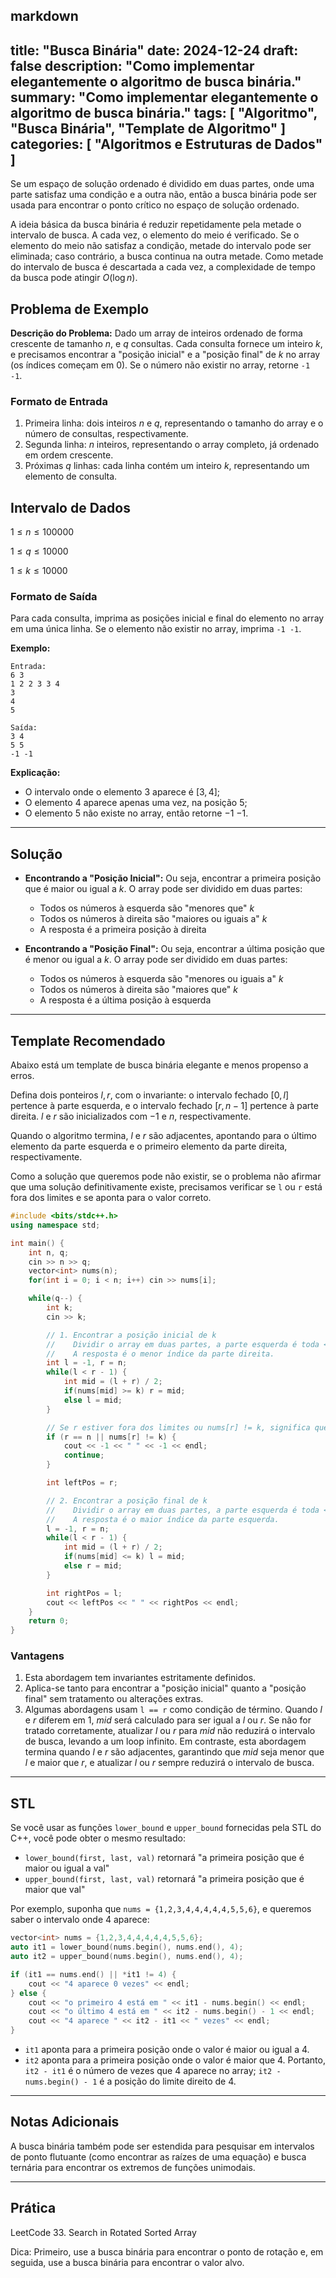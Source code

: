 markdown
---
title: "Busca Binária"
date: 2024-12-24
draft: false
description: "Como implementar elegantemente o algoritmo de busca binária."
summary: "Como implementar elegantemente o algoritmo de busca binária."
tags: [ "Algoritmo", "Busca Binária", "Template de Algoritmo" ]
categories: [ "Algoritmos e Estruturas de Dados" ]
---

Se um espaço de solução ordenado é dividido em duas partes, onde uma parte satisfaz uma condição e a outra não, então a busca binária pode ser usada para encontrar o ponto crítico no espaço de solução ordenado.

A ideia básica da busca binária é reduzir repetidamente pela metade o intervalo de busca. A cada vez, o elemento do meio é verificado. Se o elemento do meio não satisfaz a condição, metade do intervalo pode ser eliminada; caso contrário, a busca continua na outra metade. Como metade do intervalo de busca é descartada a cada vez, a complexidade de tempo da busca pode atingir $O(\log n)$.

## Problema de Exemplo

**Descrição do Problema:**
Dado um array de inteiros ordenado de forma crescente de tamanho $n$, e $q$ consultas. Cada consulta fornece um inteiro $k$, e precisamos encontrar a "posição inicial" e a "posição final" de $k$ no array (os índices começam em 0). Se o número não existir no array, retorne `-1 -1`.

### Formato de Entrada

1. Primeira linha: dois inteiros $n$ e $q$, representando o tamanho do array e o número de consultas, respectivamente.
2. Segunda linha: $n$ inteiros, representando o array completo, já ordenado em ordem crescente.
3. Próximas $q$ linhas: cada linha contém um inteiro $k$, representando um elemento de consulta.

## Intervalo de Dados

$1 \leq n \leq 100000$

$1 \leq q \leq 10000$

$1 \leq k \leq 10000$

### Formato de Saída

Para cada consulta, imprima as posições inicial e final do elemento no array em uma única linha. Se o elemento não existir no array, imprima `-1 -1`.

**Exemplo:**

```
Entrada:
6 3
1 2 2 3 3 4
3
4
5

Saída:
3 4
5 5
-1 -1
```

**Explicação:**

- O intervalo onde o elemento $3$ aparece é $[3, 4]$;
- O elemento $4$ aparece apenas uma vez, na posição $5$;
- O elemento $5$ não existe no array, então retorne $-1$ $-1$.

---

## Solução

- **Encontrando a "Posição Inicial":**
  Ou seja, encontrar a primeira posição que é maior ou igual a $k$. O array pode ser dividido em duas partes:
    - Todos os números à esquerda são "menores que" $k$
    - Todos os números à direita são "maiores ou iguais a" $k$
    - A resposta é a primeira posição à direita

- **Encontrando a "Posição Final":**
  Ou seja, encontrar a última posição que é menor ou igual a $k$. O array pode ser dividido em duas partes:
    - Todos os números à esquerda são "menores ou iguais a" $k$
    - Todos os números à direita são "maiores que" $k$
    - A resposta é a última posição à esquerda

---

## Template Recomendado

Abaixo está um template de busca binária elegante e menos propenso a erros.

Defina dois ponteiros $l, r$, com o invariante: o intervalo fechado $[0, l]$ pertence à parte esquerda, e o intervalo fechado $[r, n - 1]$ pertence à parte direita. $l$ e $r$ são inicializados com $-1$ e $n$, respectivamente.

Quando o algoritmo termina, $l$ e $r$ são adjacentes, apontando para o último elemento da parte esquerda e o primeiro elemento da parte direita, respectivamente.

Como a solução que queremos pode não existir, se o problema não afirmar que uma solução definitivamente existe, precisamos verificar se `l` ou `r` está fora dos limites e se aponta para o valor correto.

```cpp
#include <bits/stdc++.h>
using namespace std;

int main() {
    int n, q;
    cin >> n >> q;
    vector<int> nums(n);
    for(int i = 0; i < n; i++) cin >> nums[i];

    while(q--) {
        int k;
        cin >> k;

        // 1. Encontrar a posição inicial de k
        //    Dividir o array em duas partes, a parte esquerda é toda < k, e a parte direita é toda >= k.
        //    A resposta é o menor índice da parte direita.
        int l = -1, r = n;
        while(l < r - 1) {
            int mid = (l + r) / 2;
            if(nums[mid] >= k) r = mid; 
            else l = mid;
        }

        // Se r estiver fora dos limites ou nums[r] != k, significa que k não existe
        if (r == n || nums[r] != k) {
            cout << -1 << " " << -1 << endl;
            continue;
        }

        int leftPos = r;

        // 2. Encontrar a posição final de k
        //    Dividir o array em duas partes, a parte esquerda é toda <= k, e a parte direita é toda > k.
        //    A resposta é o maior índice da parte esquerda.
        l = -1, r = n;
        while(l < r - 1) {
            int mid = (l + r) / 2;
            if(nums[mid] <= k) l = mid;
            else r = mid;
        }

        int rightPos = l;
        cout << leftPos << " " << rightPos << endl;
    }
    return 0;
}
```

### Vantagens

1. Esta abordagem tem invariantes estritamente definidos.
2. Aplica-se tanto para encontrar a "posição inicial" quanto a "posição final" sem tratamento ou alterações extras.
3. Algumas abordagens usam `l == r` como condição de término. Quando $l$ e $r$ diferem em $1$, $mid$ será calculado para ser igual a $l$ ou $r$. Se não for tratado corretamente, atualizar $l$ ou $r$ para $mid$ não reduzirá o intervalo de busca, levando a um loop infinito. Em contraste, esta abordagem termina quando $l$ e $r$ são adjacentes, garantindo que $mid$ seja menor que $l$ e maior que $r$, e atualizar $l$ ou $r$ sempre reduzirá o intervalo de busca.

---

## STL

Se você usar as funções `lower_bound` e `upper_bound` fornecidas pela STL do C++, você pode obter o mesmo resultado:

- `lower_bound(first, last, val)` retornará "a primeira posição que é maior ou igual a val"
- `upper_bound(first, last, val)` retornará "a primeira posição que é maior que val"

Por exemplo, suponha que `nums = {1,2,3,4,4,4,4,4,5,5,6}`, e queremos saber o intervalo onde 4 aparece:

```cpp
vector<int> nums = {1,2,3,4,4,4,4,4,5,5,6};
auto it1 = lower_bound(nums.begin(), nums.end(), 4);
auto it2 = upper_bound(nums.begin(), nums.end(), 4);

if (it1 == nums.end() || *it1 != 4) {
    cout << "4 aparece 0 vezes" << endl;
} else {
    cout << "o primeiro 4 está em " << it1 - nums.begin() << endl;
    cout << "o último 4 está em " << it2 - nums.begin() - 1 << endl;
    cout << "4 aparece " << it2 - it1 << " vezes" << endl;
}
```

- `it1` aponta para a primeira posição onde o valor é maior ou igual a $4$.
- `it2` aponta para a primeira posição onde o valor é maior que $4$.
  Portanto, `it2 - it1` é o número de vezes que $4$ aparece no array; `it2 - nums.begin() - 1` é a posição do limite direito de $4$.

---

## Notas Adicionais

A busca binária também pode ser estendida para pesquisar em intervalos de ponto flutuante (como encontrar as raízes de uma equação) e busca ternária para encontrar os extremos de funções unimodais.

---

## Prática

LeetCode 33. Search in Rotated Sorted Array

Dica: Primeiro, use a busca binária para encontrar o ponto de rotação e, em seguida, use a busca binária para encontrar o valor alvo.